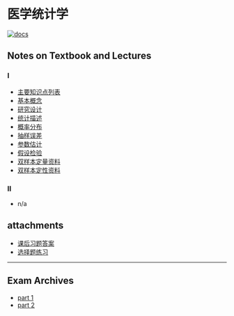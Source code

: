 # 医学统计学

[![docs](https://img.shields.io/badge/docs-latest-blue.svg)](https://ZaneMuir.github.io/ANOVA.jl/latest)

## Notes on Textbook and Lectures
### I
- [主要知识点列表](https://nbviewer.jupyter.org/github/ZaneMuir/Medical_Statistics/blob/master/notes/Summary.ipynb)
- [基本概念](https://nbviewer.jupyter.org/github/ZaneMuir/Medical_Statistics/blob/master/notes/1%20Intro.ipynb)
- [研究设计](https://nbviewer.jupyter.org/github/ZaneMuir/Medical_Statistics/blob/master/notes/design.ipynb)
- [统计描述](https://nbviewer.jupyter.org/github/ZaneMuir/Medical_Statistics/blob/master/notes/2%20Descriptions.ipynb)
- [概率分布](https://nbviewer.jupyter.org/github/ZaneMuir/Medical_Statistics/blob/master/notes/3%20Distributions.ipynb)
- [抽样误差](https://nbviewer.jupyter.org/github/ZaneMuir/Medical_Statistics/blob/master/notes/4%20Sampling.ipynb)
- [参数估计](https://nbviewer.jupyter.org/github/ZaneMuir/Medical_Statistics/blob/master/notes/5%20Inference.ipynb)
- [假设检验](https://nbviewer.jupyter.org/github/ZaneMuir/Medical_Statistics/blob/master/notes/6%20Hypothesis%20Test.ipynb)
- [双样本定量资料](https://nbviewer.jupyter.org/github/ZaneMuir/Medical_Statistics/blob/master/notes/7%20Two-sample%20Quantitative%20Data.ipynb)
- [双样本定性资料](https://nbviewer.jupyter.org/github/ZaneMuir/Medical_Statistics/blob/master/notes/8%20Two-sample%20Qualitative%20Data.ipynb)

### II
- n/a

## attachments
- [课后习题答案](attachments/keys.pdf)
- [选择题练习](exam/150.html)

---

## Exam Archives
- [part 1](https://nbviewer.jupyter.org/github/ZaneMuir/Medical_Statistics/blob/master/exam/part1.ipynb)
- [part 2](https://nbviewer.jupyter.org/github/ZaneMuir/Medical_Statistics/blob/master/exam/part2.ipynb)
